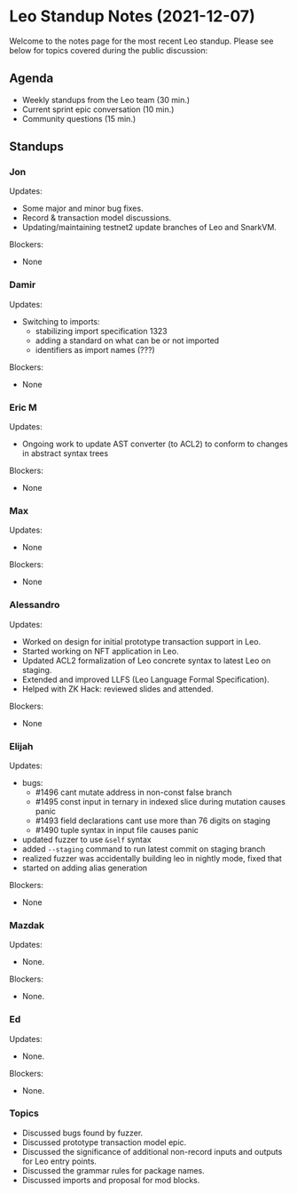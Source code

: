 # Leo Standup Notes (2021-12-07)

Welcome to the notes page for the most recent Leo standup. Please see below for topics covered during the public discussion:

## Agenda

* Weekly standups from the Leo team (30 min.)
* Current sprint epic conversation (10 min.)
* Community questions (15 min.)

## Standups

### Jon

Updates:

* Some major and minor bug fixes.
* Record & transaction model discussions.
* Updating/maintaining testnet2 update branches of Leo and SnarkVM.

Blockers:

* None

### Damir

Updates:

* Switching to imports:
  - stabilizing import specification 1323
  - adding a standard on what can be or not imported
  - identifiers as import names (???)

Blockers:

* None

### Eric M

Updates:

* Ongoing work to update AST converter (to ACL2) to conform to changes in abstract syntax trees

Blockers:

* None

### Max

Updates:

* None

Blockers:

* None

### Alessandro

Updates:

* Worked on design for initial prototype transaction support in Leo.
* Started working on NFT application in Leo.
* Updated ACL2 formalization of Leo concrete syntax to latest Leo on staging.
* Extended and improved LLFS (Leo Language Formal Specification).
* Helped with ZK Hack: reviewed slides and attended.

Blockers:

* None

### Elijah

Updates:

* bugs:
    * #1496 cant mutate address in non-const false branch
    * #1495 const input in ternary in indexed slice during mutation causes panic
    * #1493 field declarations cant use more than 76 digits on staging
    * #1490 tuple syntax in input file causes panic
* updated fuzzer to use `&self` syntax
* added `--staging` command to run latest commit on staging branch
* realized fuzzer was accidentally building leo in nightly mode, fixed that
* started on adding alias generation

Blockers:

* None

### Mazdak

Updates:

* None.

Blockers:

* None.

### Ed

Updates:

* None.

Blockers:

* None.

### Topics

* Discussed bugs found by fuzzer.
* Discussed prototype transaction model epic.
* Discussed the significance of additional non-record inputs and outputs for Leo entry points.
* Discussed the grammar rules for package names.
* Discussed imports and proposal for mod blocks.
